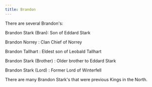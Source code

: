 ```yaml
---
title: Brandon
---
```


There are several Brandon's:

Brandon Stark (Bran): Son of Eddard Stark

Brandon Norrey : Clan Chief of Norrey

Brandon Tallhart : Eldest son of Leobald Tallhart

Brandon Stark (Brother) : Older brother to Eddard Stark

Brandon Stark (Lord) : Former Lord of Winterfell

There are many Brandon Stark's that were previous Kings in the North.


